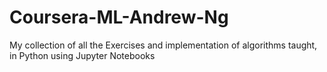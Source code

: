 # Coursera-ML-Andrew-Ng

My collection of all the Exercises and implementation of algorithms taught, in Python using Jupyter Notebooks
